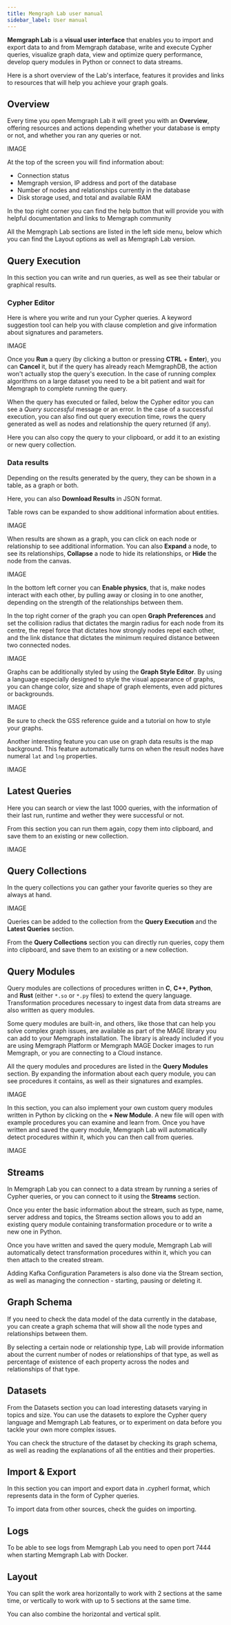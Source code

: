```yaml
---
title: Memgraph Lab user manual
sidebar_label: User manual
---
```


**Memgraph Lab** is a **visual user interface** that enables you to import and
export data to and from Memgraph database, write and execute Cypher queries,
visualize graph data, view and optimize query performance, develop query modules
in Python or connect to data streams. 

Here is a short overview of the Lab's interface, features it provides and links
to resources that will help you achieve your graph goals. 

## Overview

Every time you open Memgraph Lab it will greet you with an **Overview**,
offering resources and actions depending whether your database is empty or not,
and whether you ran any queries or not.

IMAGE

At the top of the screen you will find information about: 
- Connection status
- Memgraph version, IP address and port of the database
- Number of nodes and relationships currently in the database
- Disk storage used, and total and available RAM 

In the top right corner you can find the help button that will provide you with
helpful documentation and links to Memgraph community 

All the Memgraph Lab sections are listed in the left side menu, below which you
can find the Layout options as well as Memgraph Lab version. 

## Query Execution

In this section you can write and run queries, as well as see their tabular or
graphical results. 

### Cypher Editor

Here is where you write and run your Cypher queries. A keyword suggestion tool
can help you with clause completion and give information about signatures and
parameters. 

IMAGE

Once you **Run** a query (by clicking a button or pressing **CTRL** +
**Enter**), you can **Cancel** it, but if the query has already
reach MemgraphDB, the action won't actually stop the query's execution. In the
case of running complex algorithms on a large dataset you need to be a bit
patient and wait for Memgraph to complete running the query. 

When the query has executed or failed, below the Cypher editor you can see a
*Query successful* message or an error. In the case of a successful execution,
you can also find out query execution time, rows the query generated as well as
nodes and relationship the query returned (if any).

Here you can also copy the query to your clipboard, or add it to an existing or
new query collection. 

### Data results 

Depending on the results generated by the query, they can be shown in a
table, as a graph or both. 

Here, you can also **Download Results** in JSON format. 

Table rows can be expanded to show additional information about entities.

IMAGE

When results are shown as a graph, you can click on each node or relationship to
see additional information. You can also **Expand** a node, to see its
relationships, **Collapse** a node to hide its relationships, or **Hide** the node from
the canvas. 

IMAGE

In the bottom left corner you can **Enable physics**, that is, make nodes interact
with each other, by pulling away or closing in to one another, depending on the
strength of the relationships between them. 

In the top right corner of the graph you can open **Graph Preferences** and set
the collision radius that dictates the margin radius for each node from its
centre, the repel force that dictates how strongly nodes repel each other, and
the link distance that dictates the minimum required distance between two
connected nodes. 

IMAGE

Graphs can be additionally styled by using the **Graph Style Editor**. By using
a language especially designed to style the visual appearance of graphs, you can
change color, size and shape of graph elements, even add pictures or
backgrounds. 

IMAGE

Be sure to check the GSS reference guide and a tutorial on how to style your graphs. 

Another interesting feature you can use on graph data results is the map
background. This feature automatically turns on when the result nodes have
numeral `lat` and `lng` properties. 

IMAGE

## Latest Queries

Here you can search or view the last 1000 queries, with the information of their
last run, runtime and wether they were successful or not.

From this section you can run them again, copy them into clipboard, and save them to
an existing or new collection. 

IMAGE

## Query Collections

In the query collections you can gather your favorite queries so they are always
at hand.

IMAGE

Queries can be added to the collection from the **Query Execution** and the **Latest
Queries** section. 

From the **Query Collections** section you can directly run queries, copy them
into clipboard, and save them to an existing or a new collection. 

## Query Modules 

Query modules are collections of procedures written in **C**, **C++**,
**Python**, and **Rust**  (either `*.so` or `*.py` files) to extend the query
language. Transformation procedures necessary to ingest data from data streams
are also written as query modules. 

Some query modules are built-in, and others, like those that can help you solve
complex graph issues, are available as part of the MAGE library you can add to
your Memgraph installation. The library is already included if you are using
Memgraph Platform or Memgraph MAGE Docker images to run Memgraph, or you are
connecting to a Cloud instance. 

All the query modules and procedures are listed in the **Query Modules**
section. By expanding the information about each query module, you can see
procedures it contains, as well as their signatures and examples. 

IMAGE

In this section, you can also implement your own custom query modules written in
Python by clicking on the **+ New Module**. A new file will open with example
procedures you can examine and learn from. Once you have written and saved the
query module, Memgraph Lab will automatically detect procedures within it, which
you can then call from queries. 

IMAGE

## Streams

In Memgraph Lab you can connect to a data stream by running a series of Cypher
queries, or you can connect to it using the **Streams** section.

Once you enter the basic information about the stream, such as type, name,
server address and topics, the Streams section allows you to add an existing
query module containing transformation procedure or to write a new one in
Python. 

Once you have written and saved the query module, Memgraph Lab will
automatically detect transformation procedures within it, which you can then
attach to the created stream.

Adding Kafka Configuration Parameters is also done via the Stream section, as
well as managing the connection - starting, pausing or deleting it. 

## Graph Schema

If you need to check the data model of the data currently in the database, you
can create a graph schema that will show all the node types and relationships between them.

By selecting a certain node or relationship type, Lab will provide information
about the current number of nodes or relationships of that type, as well as
percentage of existence of each property across the nodes and relationships of
that type. 

## Datasets

From the Datasets section you can load interesting datasets varying in topics
and size. You can use the datasets to explore the Cypher query language and
Memgraph Lab features, or to experiment on data before you tackle your own
more complex issues.

You can check the structure of the dataset by checking its graph schema, as well
as reading the explanations of all the entities and their properties. 

## Import & Export

In this section you can import and export data in .cypherl format, which
represents data in the form of Cypher queries.

To import data from other sources, check the guides on importing. 

## Logs

To be able to see logs from Memgraph Lab you need to open port 7444 when
starting Memgraph Lab with Docker. 

## Layout

You can split the work area horizontally to work with 2 sections at the same
time, or vertically to work with up to 5 sections at the same time. 

You can also combine the horizontal and vertical split. 